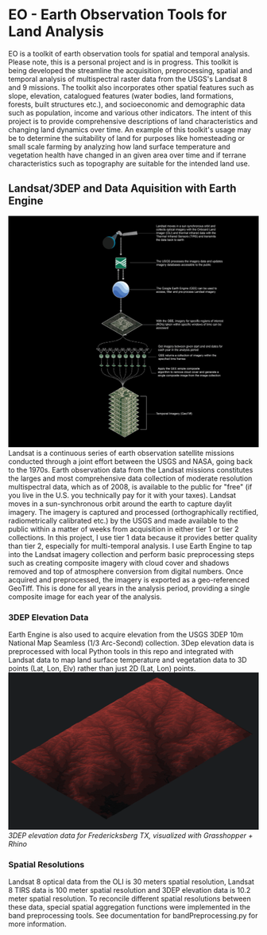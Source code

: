 # EO - Earth Observation Tools for Land Analysis

EO is a toolkit of earth observation tools for spatial and temporal analysis. Please note, this is a personal project and is in progress. This toolkit is being developed the streamline the acquisition, preprocessing, spatial and temporal analysis of multispectral raster data from the USGS's Landsat 8 and 9 missions. The toolkit also incorporates other spatial features such as slope, elevation, catalogued features (water bodies, land formations,  forests, built structures etc.), and socioeconomic and demographic data such as population,  income and various other indicators. The intent of this project is to provide  comprehensive descriptions of land characteristics and changing land dynamics over time. An example of this toolkit's usage may be to determine the suitability of land for purposes like homesteading or small scale farming by analyzing how land surface temperature and vegetation health have changed in an given area over time and if terrane characteristics such as topography are suitable for the intended land use.

## Landsat/3DEP and Data Aquisition with Earth Engine
![image](https://github.com/KJSloan2/EO/blob/main/00_resources/documentation/images/diagrams/24071400_EO_DOC_dataAquisition-01-01.jpg)
Landsat is a continuous series of earth observation satellite missions conducted through a joint effort between the USGS and NASA, going back to the 1970s. Earth observation data from the Landsat missions constitutes the larges and most comprehensive data collection of moderate resolution multispectral data, which as of 2008, is available to the public for "free" (if you live in the U.S. you technically pay for it with your taxes). Landsat moves in a sun-synchronous orbit around the earth to capture daylit imagery. The imagery is captured and processed (orthographically rectified, radiometrically calibrated etc.) by the USGS and made available to the public within a matter of weeks from acquisition in either tier 1 or tier 2 collections. In this project, I use tier 1 data because it provides better quality than tier 2, especially for multi-temporal analysis. I use Earth Engine to tap into the Landsat imagery collection and perform basic preprocessing steps such as creating composite imagery with cloud cover and shadows removed and top of atmosphere conversion from digital numbers. Once acquired and preprocessed, the imagery is exported as a geo-referenced GeoTiff. This is done for all years in the analysis period,  providing a single composite image for each year of the analysis.

### 3DEP Elevation Data
Earth Engine is also used to acquire elevation from the USGS 3DEP 10m National Map Seamless (1/3 Arc-Second) collection. 3Dep elevation data is preprocessed with local Python tools in this repo and integrated with Landsat data to map land surface temperature and vegetation data to 3D points (Lat, Lon, Elv) rather than just 2D (Lat, Lon) points.
![image](https://github.com/KJSloan2/EO/blob/main/00_resources/documentation/images/24071400_EO_DOC_3DepIso.png)
*3DEP elevation data for Fredericksberg TX, visualized with Grasshopper + Rhino*

### Spatial Resolutions
Landsat 8 optical data from the OLI is 30 meters spatial resolution, Landsat 8 TIRS data is 100 meter spatial resolution and 3DEP elevation data is 10.2 meter spatial resolution. To reconcile different spatial resolutions between these data, special spatial aggregation functions were implemented in the band preprocessing tools. See documentation for bandPreprocessing.py for more information.

